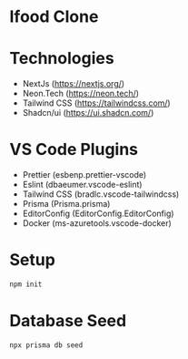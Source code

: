 # Ifood Clone

# Technologies

-   NextJs (https://nextjs.org/)
-   Neon.Tech (https://neon.tech/)
-   Tailwind CSS (https://tailwindcss.com/)
-   Shadcn/ui (https://ui.shadcn.com/)

# VS Code Plugins

-   Prettier (esbenp.prettier-vscode)
-   Eslint (dbaeumer.vscode-eslint)
-   Tailwind CSS (bradlc.vscode-tailwindcss)
-   Prisma (Prisma.prisma)
-   EditorConfig (EditorConfig.EditorConfig)
-   Docker (ms-azuretools.vscode-docker)

# Setup

```sh
npm init
```

# Database Seed

```sh
npx prisma db seed
```
